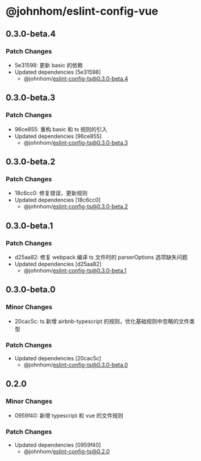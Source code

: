 # @johnhom/eslint-config-vue

## 0.3.0-beta.4

### Patch Changes

- 5e31598: 更新 basic 的依赖
- Updated dependencies [5e31598]
  - @johnhom/eslint-config-ts@0.3.0-beta.4

## 0.3.0-beta.3

### Patch Changes

- 96ce855: 重构 basic 和 ts 规则的引入
- Updated dependencies [96ce855]
  - @johnhom/eslint-config-ts@0.3.0-beta.3

## 0.3.0-beta.2

### Patch Changes

- 18c6cc0: 修复错误，更新规则
- Updated dependencies [18c6cc0]
  - @johnhom/eslint-config-ts@0.3.0-beta.2

## 0.3.0-beta.1

### Patch Changes

- d25aa82: 修复 webpack 编译 ts 文件时的 parserOptions 选项缺失问题
- Updated dependencies [d25aa82]
  - @johnhom/eslint-config-ts@0.3.0-beta.1

## 0.3.0-beta.0

### Minor Changes

- 20cac5c: ts 新增 airbnb-typescript 的规则，优化基础规则中忽略的文件类型

### Patch Changes

- Updated dependencies [20cac5c]
  - @johnhom/eslint-config-ts@0.3.0-beta.0

## 0.2.0

### Minor Changes

- 0959f40: 新增 typescript 和 vue 的文件规则

### Patch Changes

- Updated dependencies [0959f40]
  - @johnhom/eslint-config-ts@0.2.0
